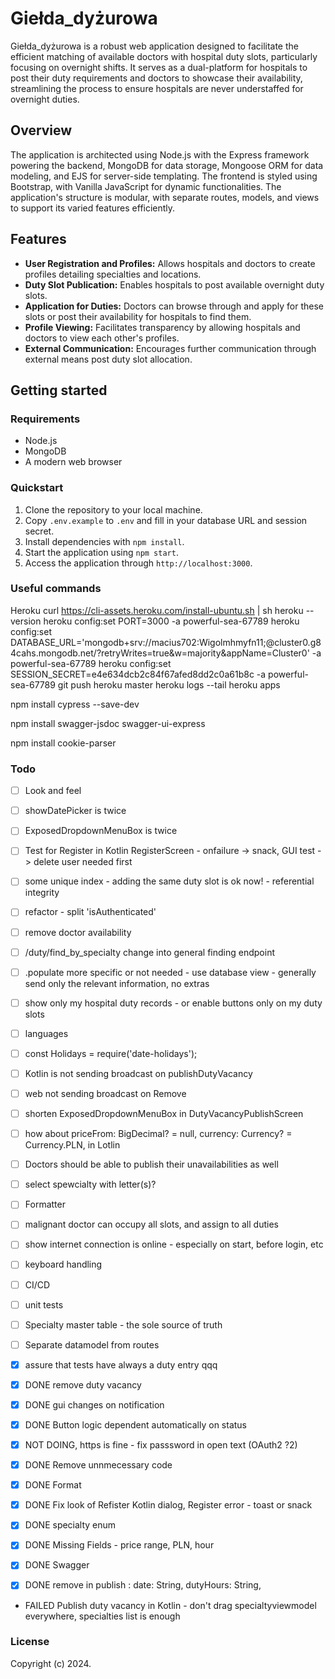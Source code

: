 # Giełda_dyżurowa

Giełda_dyżurowa is a robust web application designed to facilitate the efficient matching of available doctors with hospital duty slots, particularly focusing on overnight shifts. It serves as a dual-platform for hospitals to post their duty requirements and doctors to showcase their availability, streamlining the process to ensure hospitals are never understaffed for overnight duties.

## Overview

The application is architected using Node.js with the Express framework powering the backend, MongoDB for data storage, Mongoose ORM for data modeling, and EJS for server-side templating. The frontend is styled using Bootstrap, with Vanilla JavaScript for dynamic functionalities. The application's structure is modular, with separate routes, models, and views to support its varied features efficiently.

## Features

- **User Registration and Profiles:** Allows hospitals and doctors to create profiles detailing specialties and locations.
- **Duty Slot Publication:** Enables hospitals to post available overnight duty slots.
- **Application for Duties:** Doctors can browse through and apply for these slots or post their availability for hospitals to find them.
- **Profile Viewing:** Facilitates transparency by allowing hospitals and doctors to view each other's profiles.
- **External Communication:** Encourages further communication through external means post duty slot allocation.

## Getting started

### Requirements

- Node.js
- MongoDB
- A modern web browser

### Quickstart

1. Clone the repository to your local machine.
2. Copy `.env.example` to `.env` and fill in your database URL and session secret.
3. Install dependencies with `npm install`.
4. Start the application using `npm start`.
5. Access the application through `http://localhost:3000`.


### Useful commands

Heroku
curl https://cli-assets.heroku.com/install-ubuntu.sh | sh
heroku --version
heroku config:set PORT=3000 -a powerful-sea-67789
heroku config:set DATABASE_URL='mongodb+srv://macius702:Wigolmhmyfn11;@cluster0.g84cahs.mongodb.net/?retryWrites=true&w=majority&appName=Cluster0'  -a powerful-sea-67789 
heroku config:set SESSION_SECRET=e4e634dcb2c84f67afed8dd2c0a61b8c -a powerful-sea-67789
git push heroku master
heroku logs --tail
heroku apps


npm install cypress --save-dev

npm install swagger-jsdoc swagger-ui-express

npm install cookie-parser


### Todo

- [ ]  Look and feel
- [ ] showDatePicker is twice
- [ ] ExposedDropdownMenuBox is twice
- [ ] Test for Register in Kotlin RegisterScreen - onfailure -> snack, GUI test -> delete user needed first


- [ ] some unique index - adding the same duty slot  is ok now! - referential integrity
- [ ] refactor - split 'isAuthenticated'
- [ ] remove doctor availability
- [ ] /duty/find_by_specialty change into general finding endpoint
- [ ] .populate more specific or not needed - use database view - generally send only the relevant information, no extras
- [ ] show only my hospital duty records - or enable buttons only on my duty slots
- [ ] languages
- [ ] const Holidays = require('date-holidays');
- [ ] Kotlin is not sending broadcast on publishDutyVacancy
- [ ] web not sending broadcast on Remove
- [ ] shorten ExposedDropdownMenuBox in DutyVacancyPublishScreen
- [ ] how about       priceFrom: BigDecimal? = null,         currency: Currency? = Currency.PLN, in Lotlin 


- [ ] Doctors should be able to publish their unavailabilities as well
- [ ] select spewcialty with letter(s)?
- [ ] Formatter
- [ ] malignant doctor can occupy all slots, and assign to all duties
- [ ] show internet connection is online - especially on start, before login, etc
- [ ] keyboard handling
- [ ] CI/CD
- [ ] unit tests
- [ ] Specialty master table - the sole source of truth
- [ ] Separate datamodel from routes


- [x] assure that tests have always a duty entry qqq
- [x] DONE remove duty vacancy 
- [x] DONE gui changes on notification
- [x] DONE Button logic dependent automatically on status
- [x] NOT DOING, https is fine - fix passsword in open text (OAuth2 ?2)
- [x] DONE Remove unnmecessary code
- [x] DONE Format
- [x] DONE Fix look of Refister Kotlin dialog, Register error - toast or snack
- [x] DONE specialty enum
- [x] DONE Missing Fields - price range, PLN, hour
- [x] DONE Swagger
- [x] DONE remove in publish : date: String, dutyHours: String,
- FAILED Publish duty vacancy in Kotlin - don't drag specialtyviewmodel  everywhere, specialties list is enough



### License

Copyright (c) 2024.